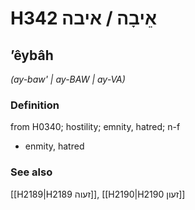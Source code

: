 # H342 אֵיבָה / איבה

## ʼêybâh

_(ay-baw' | ay-BAW | ay-VA)_

### Definition

from H0340; hostility; emnity, hatred; n-f

- enmity, hatred

### See also

[[H2189|H2189 זעוה]], [[H2190|H2190 זעון]]
